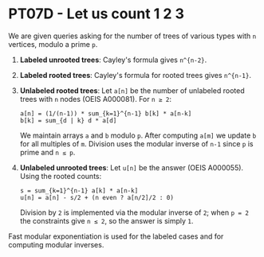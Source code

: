 # PT07D - Let us count 1 2 3

We are given queries asking for the number of trees of various types with `n`
vertices, modulo a prime `p`.

1. **Labeled unrooted trees**: Cayley's formula gives `n^{n-2}`.
2. **Labeled rooted trees**: Cayley's formula for rooted trees gives
   `n^{n-1}`.
3. **Unlabeled rooted trees**: Let `a[n]` be the number of unlabeled rooted
   trees with `n` nodes (OEIS A000081).  For `n ≥ 2`:

   ```
   a[n] = (1/(n-1)) * sum_{k=1}^{n-1} b[k] * a[n-k]
   b[k] = sum_{d | k} d * a[d]
   ```

   We maintain arrays `a` and `b` modulo `p`.  After computing `a[m]` we update
   `b` for all multiples of `m`.  Division uses the modular inverse of `n-1`
   since `p` is prime and `n ≤ p`.

4. **Unlabeled unrooted trees**: Let `u[n]` be the answer (OEIS A000055).  Using
   the rooted counts:

   ```
   s = sum_{k=1}^{n-1} a[k] * a[n-k]
   u[n] = a[n] - s/2 + (n even ? a[n/2]/2 : 0)
   ```

   Division by `2` is implemented via the modular inverse of `2`; when `p = 2`
   the constraints give `n ≤ 2`, so the answer is simply `1`.

Fast modular exponentiation is used for the labeled cases and for computing
modular inverses.
